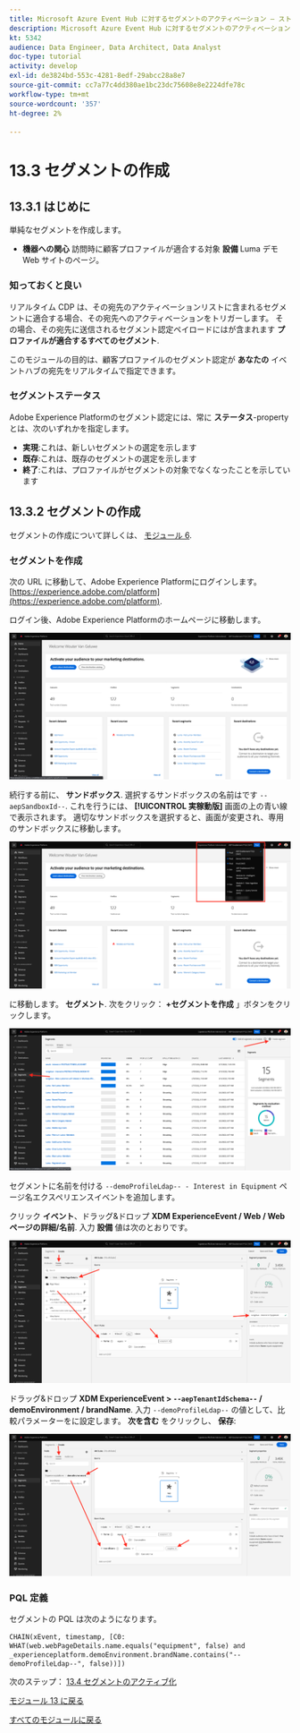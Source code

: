 ```yaml
---
title: Microsoft Azure Event Hub に対するセグメントのアクティベーション — ストリーミングセグメントの作成
description: Microsoft Azure Event Hub に対するセグメントのアクティベーション — ストリーミングセグメントの作成
kt: 5342
audience: Data Engineer, Data Architect, Data Analyst
doc-type: tutorial
activity: develop
exl-id: de3824bd-553c-4281-8edf-29abcc28a8e7
source-git-commit: cc7a77c4dd380ae1bc23dc75608e8e2224dfe78c
workflow-type: tm+mt
source-wordcount: '357'
ht-degree: 2%

---
```


# 13.3 セグメントの作成

## 13.3.1 はじめに

単純なセグメントを作成します。

- **機器への関心** 訪問時に顧客プロファイルが適合する対象 **設備** Luma デモ Web サイトのページ。

### 知っておくと良い

リアルタイム CDP は、その宛先のアクティベーションリストに含まれるセグメントに適合する場合、その宛先へのアクティベーションをトリガーします。 その場合、その宛先に送信されるセグメント認定ペイロードにはが含まれます **プロファイルが適合するすべてのセグメント**.

このモジュールの目的は、顧客プロファイルのセグメント認定が **あなたの** イベントハブの宛先をリアルタイムで指定できます。

### セグメントステータス

Adobe Experience Platformのセグメント認定には、常に **ステータス**-property とは、次のいずれかを指定します。

- **実現**:これは、新しいセグメントの選定を示します
- **既存**:これは、既存のセグメントの選定を示します
- **終了**:これは、プロファイルがセグメントの対象でなくなったことを示しています

## 13.3.2 セグメントの作成

セグメントの作成について詳しくは、 [モジュール 6](../module6/real-time-cdp-build-a-segment-take-action.md).

### セグメントを作成

次の URL に移動して、Adobe Experience Platformにログインします。 [https://experience.adobe.com/platform](https://experience.adobe.com/platform).

ログイン後、Adobe Experience Platformのホームページに移動します。

![データ取得](../module2/images/home.png)

続行する前に、 **サンドボックス**. 選択するサンドボックスの名前はです ``--aepSandboxId--``. これを行うには、 **[!UICONTROL 実稼動版]** 画面の上の青い線で表示されます。 適切なサンドボックスを選択すると、画面が変更され、専用のサンドボックスに移動します。

![データ取得](../module2/images/sb1.png)

に移動します。 **セグメント**. 次をクリック： **+セグメントを作成** 」ボタンをクリックします。

![データ取得](./images/seg.png)

セグメントに名前を付ける `--demoProfileLdap-- - Interest in Equipment` ページ名エクスペリエンスイベントを追加します。

クリック **イベント**、ドラッグ&amp;ドロップ **XDM ExperienceEvent / Web / Web ページの詳細/名前**. 入力 **設備** 値は次のとおりです。

![4-05-create-ee-2.png](./images/4-05-create-ee-2.png)

ドラッグ&amp;ドロップ **XDM ExperienceEvent > `--aepTenantIdSchema--` / demoEnvironment / brandName**. 入力 `--demoProfileLdap--` の値として、比較パラメーターをに設定します。 **次を含む** をクリックし、 **保存**:

![4-05-create-ee-2-brand.png](./images/4-05-create-ee-2-brand.png)

### PQL 定義

セグメントの PQL は次のようになります。

```code
CHAIN(xEvent, timestamp, [C0: WHAT(web.webPageDetails.name.equals("equipment", false) and _experienceplatform.demoEnvironment.brandName.contains("--demoProfileLdap--", false))])
```

次のステップ： [13.4 セグメントのアクティブ化](./ex4.md)

[モジュール 13 に戻る](./segment-activation-microsoft-azure-eventhub.md)

[すべてのモジュールに戻る](./../../overview.md)
